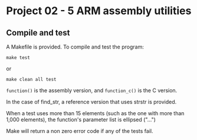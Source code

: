 Project 02  - 5 ARM assembly utilities
======================================

Compile and test
----------------

A Makefile is provided. To compile and test the program:

    make test

or

    make clean all test

`function()` is the assembly version, and `function_c()` is the C version.

In the case of find_str, a reference version that uses strstr is provided.

When a test uses more than 15 elements (such as the one with more than 1,000 elements), the function's parameter list is ellipsed ("...")

Make will return a non zero error code if any of the tests fail.
